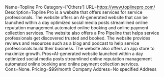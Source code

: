 Name=Topline Pro
Category=['Others']
URL=https://www.toplinepro.com/
Description=Topline Pro is a website that offers services for service professionals. The website offers an AI-generated website that can be launched within a day optimized social media posts streamlined online reputation management automated online booking and online payment collection services. The website also offers a Pro Pipeline that helps service professionals get discovered trusted and booked. The website provides reviews and resources such as a blog and podcast to help service professionals build their business. The website also offers an app store to maximize growth.
Pros=AI-generated website launched within a day optimized social media posts streamlined online reputation management automated online booking and online payment collection services.
Cons=None.
Pricing=$99/month
Company Address=No specified Address
